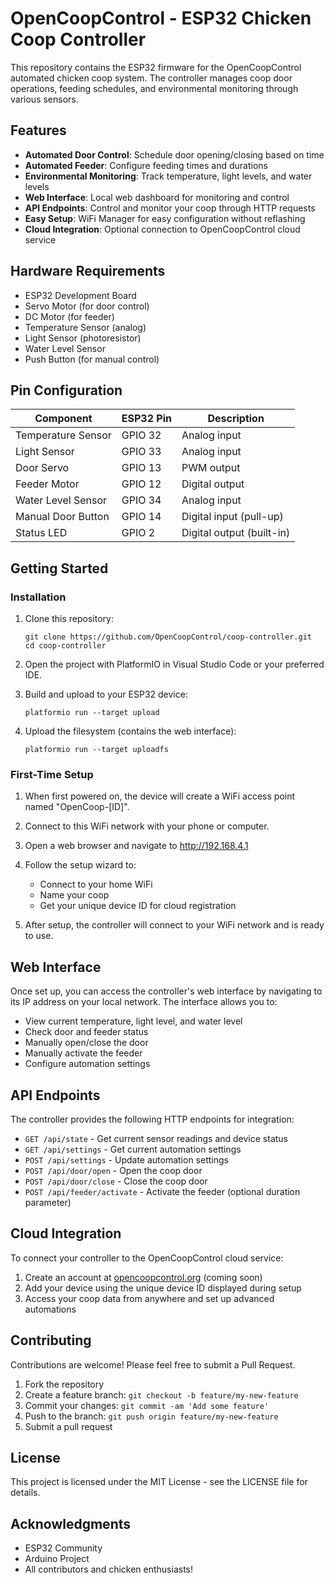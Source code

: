 # OpenCoopControl - ESP32 Chicken Coop Controller

This repository contains the ESP32 firmware for the OpenCoopControl automated chicken coop system. The controller manages coop door operations, feeding schedules, and environmental monitoring through various sensors.

## Features

- **Automated Door Control**: Schedule door opening/closing based on time
- **Automated Feeder**: Configure feeding times and durations
- **Environmental Monitoring**: Track temperature, light levels, and water levels
- **Web Interface**: Local web dashboard for monitoring and control
- **API Endpoints**: Control and monitor your coop through HTTP requests
- **Easy Setup**: WiFi Manager for easy configuration without reflashing
- **Cloud Integration**: Optional connection to OpenCoopControl cloud service

## Hardware Requirements

- ESP32 Development Board
- Servo Motor (for door control)
- DC Motor (for feeder)
- Temperature Sensor (analog)
- Light Sensor (photoresistor)
- Water Level Sensor
- Push Button (for manual control)

## Pin Configuration

| Component           | ESP32 Pin | Description                |
|---------------------|-----------|----------------------------|
| Temperature Sensor  | GPIO 32   | Analog input               |
| Light Sensor        | GPIO 33   | Analog input               |
| Door Servo          | GPIO 13   | PWM output                 |
| Feeder Motor        | GPIO 12   | Digital output             |
| Water Level Sensor  | GPIO 34   | Analog input               |
| Manual Door Button  | GPIO 14   | Digital input (pull-up)    |
| Status LED          | GPIO 2    | Digital output (built-in)  |

## Getting Started

### Installation

1. Clone this repository:
   ```
   git clone https://github.com/OpenCoopControl/coop-controller.git
   cd coop-controller
   ```

2. Open the project with PlatformIO in Visual Studio Code or your preferred IDE.

3. Build and upload to your ESP32 device:
   ```
   platformio run --target upload
   ```

4. Upload the filesystem (contains the web interface):
   ```
   platformio run --target uploadfs
   ```

### First-Time Setup

1. When first powered on, the device will create a WiFi access point named "OpenCoop-[ID]".

2. Connect to this WiFi network with your phone or computer.

3. Open a web browser and navigate to http://192.168.4.1

4. Follow the setup wizard to:
   - Connect to your home WiFi
   - Name your coop
   - Get your unique device ID for cloud registration

5. After setup, the controller will connect to your WiFi network and is ready to use.

## Web Interface

Once set up, you can access the controller's web interface by navigating to its IP address on your local network. The interface allows you to:

- View current temperature, light level, and water level
- Check door and feeder status
- Manually open/close the door
- Manually activate the feeder
- Configure automation settings

## API Endpoints

The controller provides the following HTTP endpoints for integration:

- `GET /api/state` - Get current sensor readings and device status
- `GET /api/settings` - Get current automation settings
- `POST /api/settings` - Update automation settings
- `POST /api/door/open` - Open the coop door
- `POST /api/door/close` - Close the coop door
- `POST /api/feeder/activate` - Activate the feeder (optional duration parameter)

## Cloud Integration

To connect your controller to the OpenCoopControl cloud service:

1. Create an account at [opencoopcontrol.org](https://opencoopcontrol.org) (coming soon)
2. Add your device using the unique device ID displayed during setup
3. Access your coop data from anywhere and set up advanced automations

## Contributing

Contributions are welcome! Please feel free to submit a Pull Request.

1. Fork the repository
2. Create a feature branch: `git checkout -b feature/my-new-feature`
3. Commit your changes: `git commit -am 'Add some feature'`
4. Push to the branch: `git push origin feature/my-new-feature`
5. Submit a pull request

## License

This project is licensed under the MIT License - see the LICENSE file for details.

## Acknowledgments

- ESP32 Community
- Arduino Project
- All contributors and chicken enthusiasts!